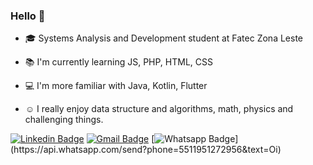 ### Hello 👋


- :mortar_board: Systems Analysis and Development student at Fatec Zona Leste
- 📚 I'm currently learning JS, PHP, HTML, CSS

- 💻 I'm more familiar with Java, Kotlin, Flutter
- :relaxed: I really enjoy data structure and algorithms, math, physics and challenging things.

[![Linkedin Badge](https://img.shields.io/badge/-LinkedIn-black?logo=Linkedin&logoColor=blue&link=https://www.linkedin.com/in/gustavo-alves-8107b7193)](https://www.linkedin.com/in/gustavo-alves-8107b7193)
[![Gmail Badge](https://img.shields.io/badge/-Gmail-black?style=flat-square&logo=Gmail&link=mailto:gustavoalvesb.dealmeida@gmail.com)](mailto:gustavoalvesb.dealmeida@gmail.com)
[![Whatsapp Badge](https://img.shields.io/badge/-Whatsapp-black?style=flat-square&labelColor=4CA143&logo=whatsapp&logoColor=white&link=https://api.whatsapp.com/send?phone=5511951272956&text=Olá!)](https://api.whatsapp.com/send?phone=5511951272956&text=Oi)
